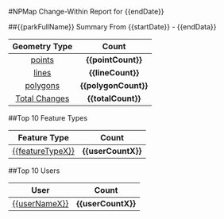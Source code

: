 #NPMap Change-Within Report for {{endDate}}

##{{parkFullName}} Summary
From {{startDate}} - {{endData}}

Geometry Type            | Count
:-----------------------:|:----------------------:
[points]({{map}})        | **{{pointCount}}**
[lines]({{map}})         | **{{lineCount}}**
[polygons]({{map}})      | **{{polygonCount}}**
[Total Changes]({{map}}) | **{{totalCount}}**


##Top 10 Feature Types

Feature Type | Count
:---:|:-----:
[{{featureTypeX}}]()| **{{userCountX}}**


##Top 10 Users

User | Count
:---:|:-----:
[{{userNameX}}]()| **{{userCountX}}**
